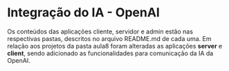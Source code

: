 # Integração do IA - OpenAI

Os conteúdos das aplicações cliente, servidor e admin estão nas respectivas pastas, descritos no arquivo README.md de cada uma.
Em relação aos projetos da pasta aula8 foram alteradas as aplicações **server** e **client**, sendo adicionado as funcionalidades para comunicação da IA da OpenAI.